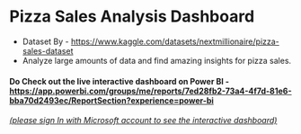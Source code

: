 # Pizza Sales Analysis Dashboard

- Dataset By - https://www.kaggle.com/datasets/nextmillionaire/pizza-sales-dataset
- Analyze large amounts of data and find amazing insights for pizza sales.
#### Do Check out the live interactive dashboard on Power BI - https://app.powerbi.com/groups/me/reports/7ed28fb2-73a4-4f7d-81e6-bba70d2493ec/ReportSection?experience=power-bi
<u>_(please sign In with Microsoft account to see the interactive dashboard)_</u>


